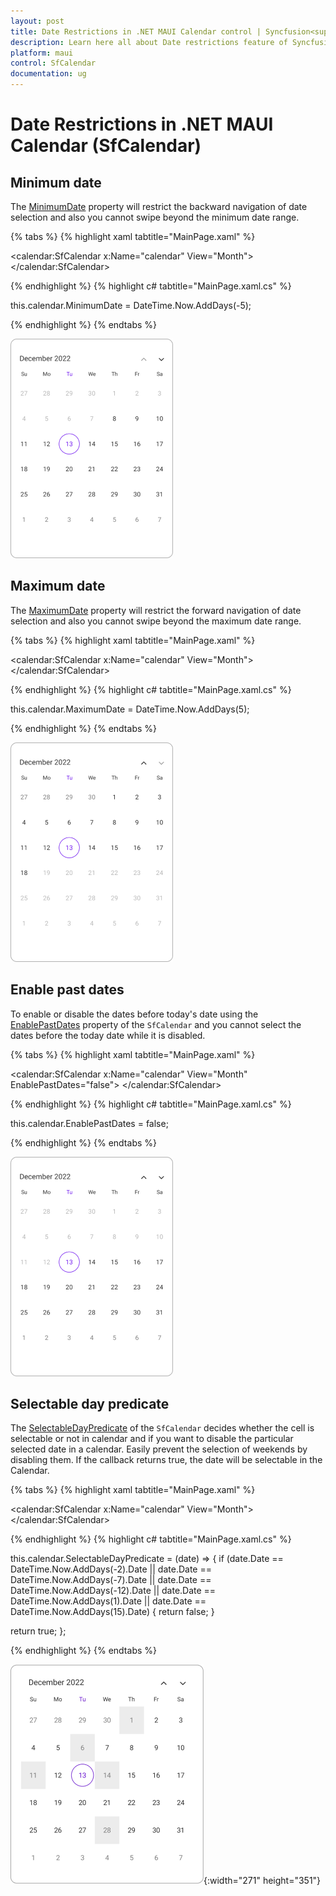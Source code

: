 ```yaml
---
layout: post
title: Date Restrictions in .NET MAUI Calendar control | Syncfusion<sup>&reg;</sup>
description: Learn here all about Date restrictions feature of Syncfusion<sup>&reg;</sup> .NET MAUI Calendar (SfCalendar) control and more.
platform: maui
control: SfCalendar
documentation: ug
---
```


# Date Restrictions in .NET MAUI Calendar (SfCalendar)

## Minimum date
The [MinimumDate](https://help.syncfusion.com/cr/maui/Syncfusion.Maui.Calendar.SfCalendar.html#Syncfusion_Maui_Calendar_SfCalendar_MinimumDate) property will restrict the backward navigation of date selection and also you cannot swipe beyond the minimum date range.

{% tabs %}
{% highlight xaml tabtitle="MainPage.xaml" %}

<calendar:SfCalendar  x:Name="calendar" 
                        View="Month">
</calendar:SfCalendar>

{% endhighlight %}
{% highlight c# tabtitle="MainPage.xaml.cs" %}

  this.calendar.MinimumDate = DateTime.Now.AddDays(-5);

{% endhighlight %}
{% endtabs %}

![Month view minimum datetime in .NET MAUI Calendar.](images/date-restriction/net-maui-month-view-minimum-date.png)

## Maximum date
The [MaximumDate](https://help.syncfusion.com/cr/maui/Syncfusion.Maui.Calendar.SfCalendar.html#Syncfusion_Maui_Calendar_SfCalendar_MaximumDate) property will restrict the forward navigation of date selection and also you cannot swipe beyond the maximum date range.

{% tabs %}
{% highlight xaml tabtitle="MainPage.xaml" %}

<calendar:SfCalendar  x:Name="calendar" 
                        View="Month">
</calendar:SfCalendar>

{% endhighlight %}
{% highlight c# tabtitle="MainPage.xaml.cs" %}

this.calendar.MaximumDate = DateTime.Now.AddDays(5);

{% endhighlight %}
{% endtabs %}

![Month view maximum dtetime in .NET MAUI Calendar.](images/date-restriction/net-maui-month-view-maximum-date.png)

## Enable past dates
To enable or disable the dates before today's date using the [EnablePastDates](https://help.syncfusion.com/cr/maui/Syncfusion.Maui.Calendar.SfCalendar.html#Syncfusion_Maui_Calendar_SfCalendar_EnablePastDates) property of the `SfCalendar` and you cannot select the dates before the today date while it is disabled.

{% tabs %}
{% highlight xaml tabtitle="MainPage.xaml" %}

<calendar:SfCalendar  x:Name="calendar" 
                        View="Month"
                        EnablePastDates="false">
</calendar:SfCalendar>

{% endhighlight %}
{% highlight c# tabtitle="MainPage.xaml.cs" %}

this.calendar.EnablePastDates = false;

{% endhighlight %}
{% endtabs %}

![Month view enable past dates in .NET MAUI Calendar.](images/date-restriction/enable-past-date-in-net-maui-calendar.png)

## Selectable day predicate
The [SelectableDayPredicate](https://help.syncfusion.com/cr/maui/Syncfusion.Maui.Calendar.SfCalendar.html#Syncfusion_Maui_Calendar_SfCalendar_SelectableDayPredicate) of the `SfCalendar` decides whether the cell is selectable or not in calendar and if you want to disable the particular selected date in a calendar. Easily prevent the selection of weekends by disabling them. If the callback returns true, the date will be selectable in the Calendar.

{% tabs %}
{% highlight xaml tabtitle="MainPage.xaml" %}

<calendar:SfCalendar  x:Name="calendar" 
                        View="Month">
</calendar:SfCalendar>

{% endhighlight %}
{% highlight c# tabtitle="MainPage.xaml.cs" %}

this.calendar.SelectableDayPredicate = (date) =>
{
  if (date.Date == DateTime.Now.AddDays(-2).Date || date.Date == DateTime.Now.AddDays(-7).Date || date.Date == DateTime.Now.AddDays(-12).Date || date.Date == DateTime.Now.AddDays(1).Date || date.Date == DateTime.Now.AddDays(15).Date)
  {
    return false;
  }
  
  return true;
};

{% endhighlight %}
{% endtabs %}

![Month view selectable day predicate in .NET MAUI Calendar.](images/date-restriction/net-maui-selectable-day-predicate.png){:width="271" height="351"}